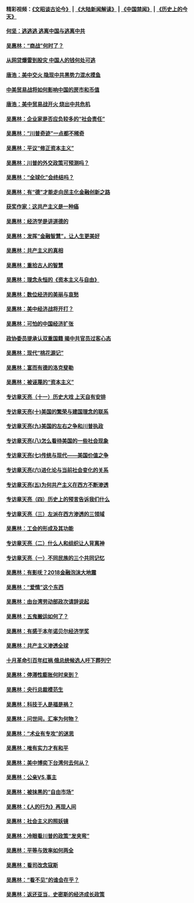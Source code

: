 #### 精彩视频：[《文昭谈古论今》](https://github.com/gfw-breaker/wenzhao/blob/master/README.md?t=11110931) | [《大陆新闻解读》](https://github.com/gfw-breaker/ntdtv-comedy/blob/master/README.md?t=11110931) | [《中国禁闻》](https://github.com/gfw-breaker/ntdtv-news/blob/master/README.md?t=11110931) | [《历史上的今天》](https://github.com/gfw-breaker/today-in-history/blob/master/README.md?t=11110931) 

#### [何坚：逃逃逃 逃离中国与逃离中共](../pages/nsc423/n10592891.md?t=11110931) 

#### [吴惠林：“商战”何时了？](../pages/nsc423/n10573558.md?t=11110931) 

#### [从网贷爆雷到股灾 中国人的钱何处可逃](../pages/nsc423/n10572800.md?t=11110931) 

#### [唐浩：美中交火 隐现中共黑势力混水摸鱼](../pages/nsc423/n10544040.md?t=11110931) 

#### [中美贸易战将如何影响中国的房市和币值](../pages/nsc423/n10543697.md?t=11110931) 

#### [唐浩：美中贸易战开火 烧出中共危机](../pages/nsc423/n10540126.md?t=11110931) 

#### [吴惠林：企业家是否应负较多的“社会责任”](../pages/nsc423/n10535022.md?t=11110931) 

#### [吴惠林：“川普奇迹”一点都不稀奇](../pages/nsc423/n10512808.md?t=11110931) 

#### [吴惠林：平议“修正资本主义”](../pages/nsc423/n10495724.md?t=11110931) 

#### [吴惠林：川普的外交政策可预测吗？](../pages/nsc423/n10462387.md?t=11110931) 

#### [吴惠林：“全球化”会终结吗？](../pages/nsc423/n10452838.md?t=11110931) 

#### [吴惠林：有“德”才能走向民主化金融创新之路](../pages/nsc423/n10432292.md?t=11110931) 

#### [获奖作家：这共产主义是一种癌](../pages/nsc423/n10431541.md?t=11110931) 

#### [吴惠林：经济学是讲道德的](../pages/nsc423/n10398014.md?t=11110931) 

#### [吴惠林：发挥“金融智慧”，让人生更美好](../pages/nsc423/n10375019.md?t=11110931) 

#### [吴惠林：共产主义的真相](../pages/nsc423/n10351394.md?t=11110931) 

#### [吴惠林：重拾古人的智慧](../pages/nsc423/n10337691.md?t=11110931) 

#### [吴惠林：理念永恒的《资本主义与自由》](../pages/nsc423/n10316274.md?t=11110931) 

#### [吴惠林：数位经济的美丽与哀愁](../pages/nsc423/n10292946.md?t=11110931) 

#### [吴惠林：美中经济战将开打？](../pages/nsc423/n10258825.md?t=11110931) 

#### [吴惠林：可怕的中国经济扩张](../pages/nsc423/n10219147.md?t=11110931) 

#### [政协委员提承认双重国籍 揭中共官员过客心态](../pages/nsc423/n10208809.md?t=11110931) 

#### [吴惠林：现代“桃花源记”](../pages/nsc423/n10185234.md?t=11110931) 

#### [吴惠林：富而有德的洛克斐勒](../pages/nsc423/n10142264.md?t=11110931) 

#### [吴惠林：被诬蔑的“资本主义”](../pages/nsc423/n10124816.md?t=11110931) 

#### [专访章天亮（十一）历史大戏 上天自有安排](../pages/nsc423/n10094905.md?t=11110931) 

#### [专访章天亮(十)美国的繁荣与建国理念的联系](../pages/nsc423/n10094899.md?t=11110931) 

#### [专访章天亮(九)美国的左右之争和川普执政](../pages/nsc423/n10094889.md?t=11110931) 

#### [专访章天亮(八)怎么看待美国的一些社会现象](../pages/nsc423/n10094857.md?t=11110931) 

#### [专访章天亮(七)传统与现代——美国价值之争](../pages/nsc423/n10093140.md?t=11110931) 

#### [专访章天亮(六)进化论与当前社会变化的关系](../pages/nsc423/n10092036.md?t=11110931) 

#### [专访章天亮(五)为何共产主义在西方不断渗透](../pages/nsc423/n10083620.md?t=11110931) 

#### [专访章天亮（四）历史上的预言告诉我们什么](../pages/nsc423/n10083606.md?t=11110931) 

#### [专访章天亮（三）左派在西方渗透的三领域](../pages/nsc423/n10081115.md?t=11110931) 

#### [吴惠林：工会的形成及其功能](../pages/nsc423/n10080633.md?t=11110931) 

#### [专访章天亮（二）什么人和组织让人背离神](../pages/nsc423/n10076637.md?t=11110931) 

#### [专访章天亮（一）不同民族的三个共同记忆](../pages/nsc423/n10074188.md?t=11110931) 

#### [吴惠林：有影呒？2018金融泡沫大地震](../pages/nsc423/n10040534.md?t=11110931) 

#### [吴惠林：“爱情”这个东西](../pages/nsc423/n10019423.md?t=11110931) 

#### [吴惠林：由台湾劳动部政次请辞说起](../pages/nsc423/n9979679.md?t=11110931) 

#### [吴惠林：五鬼搬运如何了？](../pages/nsc423/n9925338.md?t=11110931) 

#### [吴惠林：有感于本年诺贝尔经济学奖](../pages/nsc423/n9871883.md?t=11110931) 

#### [吴惠林：共产主义渗透全球](../pages/nsc423/n9812748.md?t=11110931) 

#### [十月革命引百年红祸 俄总统候选人吁下葬列宁](../pages/nsc423/n9810182.md?t=11110931) 

#### [吴惠林：停滞性膨胀何时来到？](../pages/nsc423/n9764136.md?t=11110931) 

#### [吴惠林：央行总裁模范生](../pages/nsc423/n9728134.md?t=11110931) 

#### [吴惠林：科技于人是福是祸？](../pages/nsc423/n9672982.md?t=11110931) 

#### [吴惠林：问世间，汇率为何物？](../pages/nsc423/n9621788.md?t=11110931) 

#### [吴惠林：“术业有专攻”的迷思](../pages/nsc423/n9580363.md?t=11110931) 

#### [吴惠林：唯有实力才有和平](../pages/nsc423/n9529599.md?t=11110931) 

#### [吴惠林：美中博奕下台湾何去何从？](../pages/nsc423/n9483598.md?t=11110931) 

#### [吴惠林：公亲VS.事主](../pages/nsc423/n9425637.md?t=11110931) 

#### [吴惠林：被抹黑的“自由市场”](../pages/nsc423/n9351545.md?t=11110931) 

#### [吴惠林：《人的行为》再现人间](../pages/nsc423/n9296339.md?t=11110931) 

#### [吴惠林：社会主义的照妖镜](../pages/nsc423/n9243460.md?t=11110931) 

#### [吴惠林：冷眼看川普的政策“发夹弯”](../pages/nsc423/n9120684.md?t=11110931) 

#### [吴惠林：平等与效率如何两全](../pages/nsc423/n9075430.md?t=11110931) 

#### [吴惠林：看司改念寇斯](../pages/nsc423/n9024915.md?t=11110931) 

#### [吴惠林：“看不见”的谁会在乎？](../pages/nsc423/n8977488.md?t=11110931) 

#### [吴惠林：返还亚当．史密斯的经济成长政策](../pages/nsc423/n8931896.md?t=11110931) 

